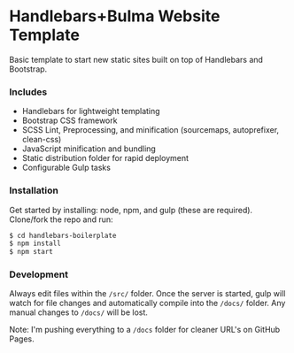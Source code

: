 # Handlebars+Bulma Website Template
Basic template to start new static sites built on top of Handlebars and Bootstrap.

### Includes
 - Handlebars for lightweight templating
 - Bootstrap CSS framework
 - SCSS Lint, Preprocessing, and minification (sourcemaps, autoprefixer, clean-css)
 - JavaScript minification and bundling
 - Static distribution folder for rapid deployment
 - Configurable Gulp tasks

### Installation
Get started by installing: node, npm, and gulp (these are required).  Clone/fork the repo and run:

```sh
$ cd handlebars-boilerplate
$ npm install
$ npm start
```

### Development
Always edit files within the `/src/` folder.   Once the server is started, gulp will watch for file changes and automatically compile into the `/docs/` folder.  Any manual changes to `/docs/` will be lost.

Note: I'm pushing everything to a `/docs` folder for cleaner URL's on GitHub Pages.